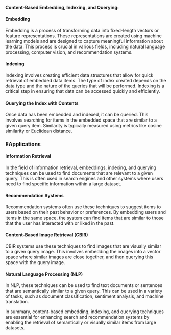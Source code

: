 **Content-Based Embedding, Indexing, and Querying:**

#### Embedding
Embedding is a process of transforming data into fixed-length vectors or feature representations. These representations are created using machine learning models and are designed to capture meaningful information about the data. This process is crucial in various fields, including natural language processing, computer vision, and recommendation systems.

#### Indexing
Indexing involves creating efficient data structures that allow for quick retrieval of embedded data items. The type of index created depends on the data type and the nature of the queries that will be performed. Indexing is a critical step in ensuring that data can be accessed quickly and efficiently.

#### Querying the Index with Contents
Once data has been embedded and indexed, it can be queried. This involves searching for items in the embedded space that are similar to a given query item. Similarity is typically measured using metrics like cosine similarity or Euclidean distance.

### EApplications

#### Information Retrieval
In the field of information retrieval, embeddings, indexing, and querying techniques can be used to find documents that are relevant to a given query. This is often used in search engines and other systems where users need to find specific information within a large dataset.

#### Recommendation Systems
Recommendation systems often use these techniques to suggest items to users based on their past behavior or preferences. By embedding users and items in the same space, the system can find items that are similar to those that the user has interacted with or liked in the past.

#### Content-Based Image Retrieval (CBIR)
CBIR systems use these techniques to find images that are visually similar to a given query image. This involves embedding the images into a vector space where similar images are close together, and then querying this space with the query image.

#### Natural Language Processing (NLP)
In NLP, these techniques can be used to find text documents or sentences that are semantically similar to a given query. This can be used in a variety of tasks, such as document classification, sentiment analysis, and machine translation.

In summary, content-based embedding, indexing, and querying techniques are essential for enhancing search and recommendation systems by enabling the retrieval of semantically or visually similar items from large datasets.
